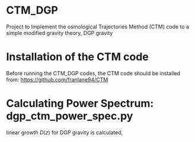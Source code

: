 # CTM_DGP
Project to Implement the osmological Trajectories Method (CTM) code to a simple modified gravity theory, DGP gravity

# Installation of the CTM code
Before running the CTM_DGP codes, the CTM code should be installed from: https://github.com/franlane94/CTM 

# Calculating Power Spectrum: dgp_ctm_power_spec.py
linear growth $D(z)$ for DGP gravity is calculated,
